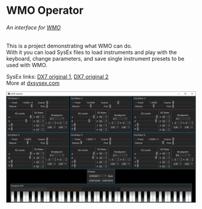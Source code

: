 # WMO Operator
###### An interface for [WMO](https://github.com/jbatistareis/wmo)

This is a project demonstrating what WMO can do.  
With it you can load SysEx files to load instruments and play with the keyboard, change parameters, and save single instrument presets to be used with WMO.


SysEx links: [DX7 original 1](http://dxsysex.com/SYSEX_DX7/R/rom1a.syx), [DX7 original 2](http://dxsysex.com/SYSEX_DX7/R/rom1b.syx)  
More at [dxsysex.com](http://dxsysex.com/)


![Screenshot](https://github.com/jbatistareis/wmo-operator/blob/master/screenshots/window.jpg)